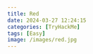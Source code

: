 ```yaml
---
title: Red
date: 2024-03-27 12:24:15
categories: [TryHackMe]
tags: [Easy]
image: /images/red.jpg
---
```

